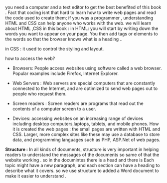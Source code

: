 you need a computer and a text editor to get the best benefited of this book .
Fact that coding isnt that hard to learn how
to write web pages and read
the code used to create them; if you was a programmer , understanding HTML and CSS can help anyone who works with the web.
we will learn about HTML ,CSS in this book :
in HTML:
 you will start by writing down the words you want to appear on your page. You then add tags or elements to the words so that the browser knows what is a heading ..

in CSS :
it used to control the styling and layout.

how to access the web?
- Browsers:
People access websites using software called a web browser. Popular examples include Firefox, Internet Explorer.
- Web Servers :
Web servers are special computers that are constantly connected to the Internet, and are optimized to send web pages out to people who request them.

- Screen readers :
 Screen readers are programs that read out the contents of a computer screen to a user.

- Devices:
accessing websites on an increasing range of devices including desktop computers,laptops, tablets, and mobile
phones.
How it is created the web pages : 
the small pages are written with HTML and CSS. Larger, more complex sites like these may use a database to store data, and programming
languages such as PHP, ASP.Net of web pages.

**Structure :**
In all kinds of documents, structure is very important in helping
readers to understand the messages of the documents so same of that the website working .
so in the documintes there is a head and there is Each topic might
have a new paragraph, and each section can have a heading to describe what it covers.
so we use structure to added a Word document to make it
easier to understand .